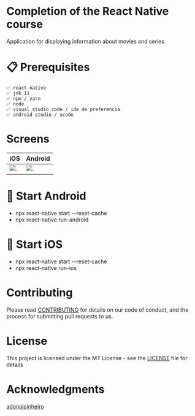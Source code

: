 # Completion of the React Native course

Application for displaying information about movies and series

# 📋 Prerequisites
```
✅ react-native
✅ jdk 11
✅ npm / yarn
✅ node
✅ visual studio code / ide de preferencia
✅ android studio / xcode
```
# Screens
|iOS|Android|
| --- | ---- |
| ![.](images/ios.gif)| ![.](images/android.gif) |


# 🖖 Start Android

* npx react-native start --reset-cache
* npx react-native run-android

# 🖖 Start iOS

* npx react-native start --reset-cache
* npx react-native run-ios

# Contributing

Please read [CONTRIBUTING](CONTRIBUTING.md) for details on our code of conduct, and the process for submitting pull requests to us.
# License

This project is licensed under the MT License - see the [LICENSE](LICENSE.md) file for details

# Acknowledgments

[adonaipinheiro](https://github.com/adonaipinheiro)